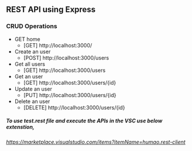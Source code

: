 ## REST API using Express

### CRUD Operations

- GET home
  - [GET] http://localhost:3000/
- Create an user
  - [POST] http://localhost:3000/users
- Get all users
  - [GET] http://localhost:3000/users
- Get an user
  - [GET] http://localhost:3000/users/{id}
- Update an user
  - [PUT] http://localhost:3000/users/{id}
- Delete an user
  - [DELETE] http://localhost:3000/users/{id}

##### To use test.rest file and execute the APIs in the VSC use below extenstion,

###### https://marketplace.visualstudio.com/items?itemName=humao.rest-client
